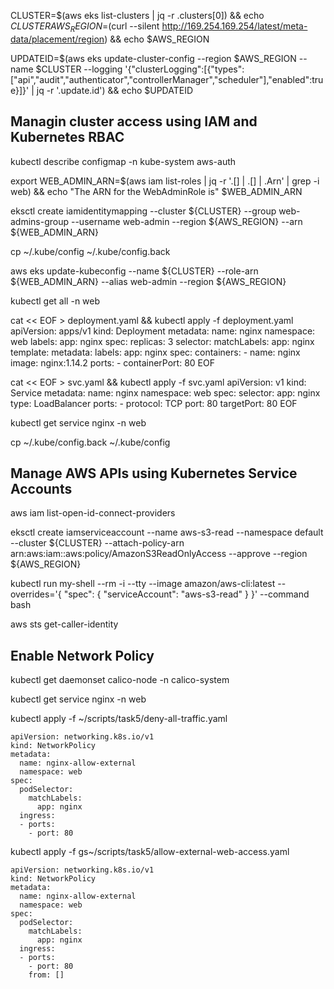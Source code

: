 
CLUSTER=$(aws eks list-clusters | jq -r .clusters[0]) && echo $CLUSTER
AWS_REGION=$(curl --silent http://169.254.169.254/latest/meta-data/placement/region) && echo $AWS_REGION

UPDATEID=$(aws eks update-cluster-config --region $AWS_REGION --name $CLUSTER --logging '{"clusterLogging":[{"types":["api","audit","authenticator","controllerManager","scheduler"],"enabled":true}]}' | jq -r '.update.id') && echo $UPDATEID


## Managin cluster access using IAM and Kubernetes RBAC

kubectl describe configmap -n kube-system aws-auth

export WEB_ADMIN_ARN=$(aws iam list-roles | jq -r '.[] | .[] | .Arn' | grep -i web) && echo "The ARN for the WebAdminRole is" $WEB_ADMIN_ARN

eksctl create iamidentitymapping --cluster ${CLUSTER} --group web-admins-group --username web-admin --region ${AWS_REGION} --arn ${WEB_ADMIN_ARN}

cp ~/.kube/config ~/.kube/config.back

aws eks update-kubeconfig --name ${CLUSTER} --role-arn ${WEB_ADMIN_ARN} --alias web-admin --region ${AWS_REGION}

kubectl get all -n web


cat << EOF > deployment.yaml && kubectl apply -f deployment.yaml
apiVersion: apps/v1
kind: Deployment
metadata:
  name: nginx
  namespace: web
  labels:
    app: nginx
spec:
  replicas: 3
  selector:
    matchLabels:
      app: nginx
  template:
    metadata:
      labels:
        app: nginx
    spec:
      containers:
      - name: nginx
        image: nginx:1.14.2
        ports:
        - containerPort: 80
EOF



cat << EOF > svc.yaml && kubectl apply -f svc.yaml
apiVersion: v1
kind: Service
metadata:
  name: nginx
  namespace: web
spec:
  selector:
    app: nginx
  type: LoadBalancer
  ports:
    - protocol: TCP
      port: 80
      targetPort: 80
EOF


kubectl get service nginx -n web

cp ~/.kube/config.back ~/.kube/config


## Manage AWS APIs using Kubernetes Service Accounts

aws iam list-open-id-connect-providers

eksctl create iamserviceaccount --name aws-s3-read --namespace default --cluster ${CLUSTER} --attach-policy-arn arn:aws:iam::aws:policy/AmazonS3ReadOnlyAccess --approve --region ${AWS_REGION}

kubectl run my-shell --rm -i --tty --image amazon/aws-cli:latest --overrides='{ "spec": { "serviceAccount": "aws-s3-read" } }' --command bash

aws sts get-caller-identity

## Enable Network Policy 

kubectl get daemonset calico-node -n calico-system

kubectl get service nginx -n web

kubectl apply -f ~/scripts/task5/deny-all-traffic.yaml

```
apiVersion: networking.k8s.io/v1
kind: NetworkPolicy
metadata:
  name: nginx-allow-external
  namespace: web
spec:
  podSelector:
    matchLabels:
      app: nginx
  ingress:
  - ports:
    - port: 80
```

kubectl apply -f gs~/scripts/task5/allow-external-web-access.yaml
```
apiVersion: networking.k8s.io/v1
kind: NetworkPolicy
metadata:
  name: nginx-allow-external
  namespace: web
spec:
  podSelector:
    matchLabels:
      app: nginx
  ingress:
  - ports:
    - port: 80
    from: []

```